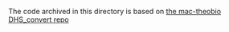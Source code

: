 The code archived in this directory is based on [the mac-theobio DHS_convert repo](https://github.com/mac-theobio/DHS_convert)
